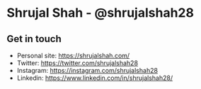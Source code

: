 # Shrujal Shah - @shrujalshah28

## Get in touch

- Personal site: <https://shrujalshah.com/>
- Twitter: <https://twitter.com/shrujalshah28>
- Instagram: <https://instagram.com/shrujalshah28>
- Linkedin: <https://www.linkedin.com/in/shrujalshah28/>
